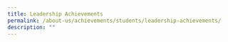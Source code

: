 ```yaml
---
title: Leadership Achievements
permalink: /about-us/achievements/students/leadership-achievements/
description: ""
---
```

